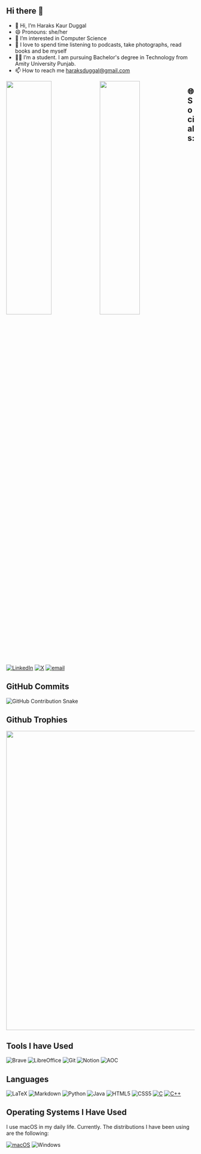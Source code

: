 ## Hi there 👋

- 👋 Hi, I’m Haraks Kaur Duggal
- 😄 Pronouns: she/her
- 👀 I’m interested in Computer Science
- 🌱 I love to spend time listening to podcasts, take photographs, read books and be myself 
- 👨‍💻 I’m a student. I am pursuing Bachelor's degree in Technology from Amity University Punjab. 
- 📫 How to reach me haraksduggal@gmail.com


<img align="left" width="49%" height="40%" src="https://github-readme-stats.vercel.app/api?username=haraksduggal&show_icons=true&theme=tokyonight&hide_border=true"/>
<img align="left" width="46%" height="40%" src="https://github-readme-stats.vercel.app/api/top-langs/?username=haraksduggal&theme=tokyonight&hide_border=false&include_all_commits=true&count_private=false&layout=compact&hide_border=true"/>

## 🌐 Socials:
[![LinkedIn](https://img.shields.io/badge/LinkedIn-%230077B5.svg?logo=linkedin&logoColor=white)](https://www.linkedin.com/in/haraks-kaur-duggal-9720a2272/) [![X](https://img.shields.io/badge/X-black.svg?logo=X&logoColor=white)](https://x.com/HaraksDuggal) 
[![email](https://img.shields.io/badge/Email-D14836?logo=gmail&logoColor=white)](mailto:haraksduggal@gmail.com) 

## GitHub Commits

![GitHub Contribution Snake](https://raw.githubusercontent.com/haraksduggal/output/github-contribution-grid-snake.svg)

## Github Trophies
<a href="https://github.com/ryo-ma/github-profile-trophy">
  <img width=800 src="https://github-profile-trophy.vercel.app/?username=haraksduggal&column=10&theme=gruvbox&no-frame=true"/>
</a>

## Tools I have Used 
![Brave](https://img.shields.io/badge/Brave-FB542B?style=for-the-badge&logo=Brave&logoColor=white)
![LibreOffice](https://img.shields.io/badge/LibreOffice-%2318A303?style=for-the-badge&logo=LibreOffice&logoColor=white)
![Git](https://img.shields.io/badge/git-%23F05033.svg?style=for-the-badge&logo=git&logoColor=white)
![Notion](https://img.shields.io/badge/Notion-000000?style=for-the-badge&logo=notion&color=black)
![AOC](https://img.shields.io/badge/Advent%20of%20Code-0606AA?style=for-the-badge&logo=adventofcode&color=0F0F23)



## Languages
![LaTeX](https://img.shields.io/badge/latex-%23008080.svg?style=for-the-badge&logo=latex&logoColor=white)
![Markdown](https://img.shields.io/badge/markdown-%23000000.svg?style=for-the-badge&logo=markdown&logoColor=white)
![Python](https://img.shields.io/badge/python-3670A0?style=for-the-badge&logo=python&logoColor=ffdd54)
![Java](https://img.shields.io/badge/java-%23ED8B00.svg?style=for-the-badge&logo=openjdk&logoColor=white)
![HTML5](https://img.shields.io/badge/html5-%23E34F26.svg?style=for-the-badge&logo=html5&logoColor=white)
![CSS5](https://img.shields.io/badge/css3-%231572B6.svg?style=for-the-badge&logo=css3&logoColor=white)
[![C](https://img.shields.io/badge/C-00599C?style=for-the-badge&logo=c&logoColor=white)](#)
[![C++](https://img.shields.io/badge/C++-%2300599C.svg?style=for-the-badge&logo=c%2B%2B&logoColor=white)](#)

## Operating Systems I Have Used
I use macOS in my daily life. Currently. The distributions I have been using are the following:

[![macOS](https://img.shields.io/badge/macOS-000000?style=for-the-badge&logo=apple&logoColor=F0F0F0)](#)
![Windows](https://img.shields.io/badge/Windows-000000?style=for-the-badge&color=blue)

